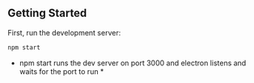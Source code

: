 
## Getting Started

First, run the development server:

```bash
npm start
```
* npm start runs the dev server on port 3000 and electron listens and waits for the port to run *
